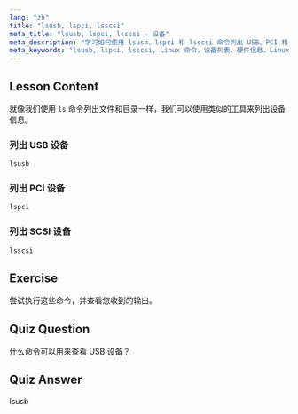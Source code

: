 ```yaml
---
lang: "zh"
title: "lsusb, lspci, lsscsi"
meta_title: "lsusb, lspci, lsscsi - 设备"
meta_description: "学习如何使用 lsusb、lspci 和 lsscsi 命令列出 USB、PCI 和 SCSI 设备。通过这份适合初学者的指南了解您的 Linux 硬件。"
meta_keywords: "lsusb, lspci, lsscsi, Linux 命令，设备列表，硬件信息，Linux 教程，初学者指南"
---
```


## Lesson Content

就像我们使用 `ls` 命令列出文件和目录一样，我们可以使用类似的工具来列出设备信息。

### 列出 USB 设备

```bash
lsusb
```

### 列出 PCI 设备

```bash
lspci
```

### 列出 SCSI 设备

```bash
lsscsi
```

## Exercise

尝试执行这些命令，并查看您收到的输出。

## Quiz Question

什么命令可以用来查看 USB 设备？

## Quiz Answer

lsusb

